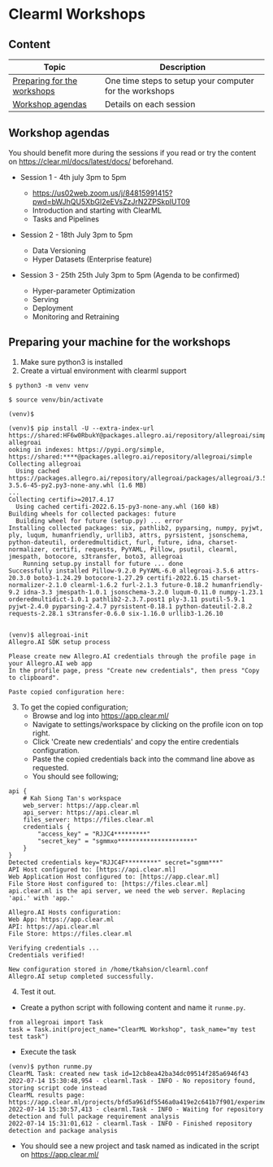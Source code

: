 # Clearml Workshops
## Content
| Topic  | Description |
| ------------- | ------------- |
| [Preparing for the workshops](#Preparing-your-machine-for-the-workshops) | One time steps to setup your computer for the workshops   |
| [Workshop agendas](#Workshop-agendas)  | Details on each session |

## Workshop agendas
You should benefit more during the sessions if you read or try the content on https://clear.ml/docs/latest/docs/ beforehand.

- Session 1 - 4th july 3pm to 5pm
  - https://us02web.zoom.us/j/84815991415?pwd=bWJhQU5XbGl2eEVsZzJrN2ZPSkpIUT09
  - Introduction and starting with ClearML
  - Tasks and Pipelines

- Session 2 - 18th July 3pm to 5pm
  - Data Versioning
  - Hyper Datasets (Enterprise feature)

- Session 3 - 25th 25th July 3pm to 5pm (Agenda to be confirmed)
  - Hyper-parameter Optimization
  - Serving
  - Deployment
  - Monitoring and Retraining


## Preparing your machine for the workshops
1. Make sure python3 is installed
2. Create a virtual environment with clearml support
```
$ python3 -m venv venv

$ source venv/bin/activate

(venv)$

(venv)$ pip install -U --extra-index-url https://shared:HF6w0RbukY@packages.allegro.ai/repository/allegroai/simple allegroai
ooking in indexes: https://pypi.org/simple, https://shared:****@packages.allegro.ai/repository/allegroai/simple
Collecting allegroai
  Using cached https://packages.allegro.ai/repository/allegroai/packages/allegroai/3.5.6/allegroai-3.5.6-45-py2.py3-none-any.whl (1.6 MB)
...
Collecting certifi>=2017.4.17
  Using cached certifi-2022.6.15-py3-none-any.whl (160 kB)
Building wheels for collected packages: future
  Building wheel for future (setup.py) ... error
Installing collected packages: six, pathlib2, pyparsing, numpy, pyjwt, ply, luqum, humanfriendly, urllib3, attrs, pyrsistent, jsonschema, python-dateutil, orderedmultidict, furl, future, idna, charset-normalizer, certifi, requests, PyYAML, Pillow, psutil, clearml, jmespath, botocore, s3transfer, boto3, allegroai
    Running setup.py install for future ... done
Successfully installed Pillow-9.2.0 PyYAML-6.0 allegroai-3.5.6 attrs-20.3.0 boto3-1.24.29 botocore-1.27.29 certifi-2022.6.15 charset-normalizer-2.1.0 clearml-1.6.2 furl-2.1.3 future-0.18.2 humanfriendly-9.2 idna-3.3 jmespath-1.0.1 jsonschema-3.2.0 luqum-0.11.0 numpy-1.23.1 orderedmultidict-1.0.1 pathlib2-2.3.7.post1 ply-3.11 psutil-5.9.1 pyjwt-2.4.0 pyparsing-2.4.7 pyrsistent-0.18.1 python-dateutil-2.8.2 requests-2.28.1 s3transfer-0.6.0 six-1.16.0 urllib3-1.26.10


(venv)$ allegroai-init
Allegro.AI SDK setup process

Please create new Allegro.AI credentials through the profile page in your Allegro.AI web app
In the profile page, press "Create new credentials", then press "Copy to clipboard".

Paste copied configuration here:
```
3. To get the copied configuration;
    - Browse and log into https://app.clear.ml/ 
    - Navigate to settings/workspace by clicking on the profile icon on top right.
    - Click 'Create new credentials' and copy the entire credentials configuration.
    - Paste the copied credentials back into the command line above as requested.
    - You should see following;
```
api { 
    # Kah Siong Tan's workspace
    web_server: https://app.clear.ml
    api_server: https://api.clear.ml
    files_server: https://files.clear.ml
    credentials {
        "access_key" = "RJJC4*********"
        "secret_key" = "sgmmxo*********************"
    }
}
Detected credentials key="RJJC4F*********" secret="sgmm***"
API Host configured to: [https://api.clear.ml] 
Web Application Host configured to: [https://app.clear.ml] 
File Store Host configured to: [https://files.clear.ml] 
api.clear.ml is the api server, we need the web server. Replacing 'api.' with 'app.'

Allegro.AI Hosts configuration:
Web App: https://app.clear.ml
API: https://api.clear.ml
File Store: https://files.clear.ml

Verifying credentials ...
Credentials verified!

New configuration stored in /home/tkahsion/clearml.conf
Allegro.AI setup completed successfully.
```
4. Test it out. 
- Create a python script with following content and name it `runme.py`.
```
from allegroai import Task
task = Task.init(project_name="ClearML Workshop", task_name="my test test task")
```
- Execute the task
```
(venv)$ python runme.py
ClearML Task: created new task id=12cb8ea42ba34dc09514f285a6946f43
2022-07-14 15:30:48,954 - clearml.Task - INFO - No repository found, storing script code instead
ClearML results page: https://app.clear.ml/projects/bfd5a961df5546a0a419e2c641b7f901/experiments/12cb8ea42ba34dc09514f285a6946f43/output/log
2022-07-14 15:30:57,413 - clearml.Task - INFO - Waiting for repository detection and full package requirement analysis
2022-07-14 15:31:01,612 - clearml.Task - INFO - Finished repository detection and package analysis

```
- You should see a new project and task named as indicated in the script on https://app.clear.ml/
